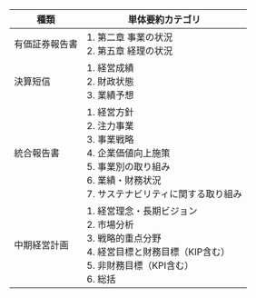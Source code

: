 | 種類             | 単体要約カテゴリ                                                                                                                                         |
|------------------|--------------------------------------------------------------------------------------------------------------------------------------------------------|
| 有価証券報告書   | 1. 第二章 事業の状況<br>2. 第五章 経理の状況                                                                                                            |
| 決算短信         | 1. 経営成績<br>2. 財政状態<br>3. 業績予想                                                                                                              |
| 統合報告書       | 1. 経営方針<br>2. 注力事業<br>3. 事業戦略<br>4. 企業価値向上施策<br>5. 事業別の取り組み<br>6. 業績・財務状況<br>7. サステナビリティに関する取り組み      |
| 中期経営計画     | 1. 経営理念・長期ビジョン<br>2. 市場分析<br>3. 戦略的重点分野<br>4. 経営目標と財務目標（KIP含む）<br>5. 非財務目標（KPI含む）<br>6. 総括              |